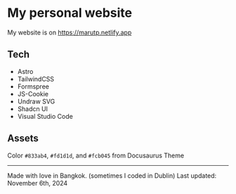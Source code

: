 # My personal website

My website is on https://marutp.netlify.app

## Tech

- Astro
- TailwindCSS
- Formspree
- JS-Cookie
- Undraw SVG
- Shadcn UI
- Visual Studio Code

## Assets

Color `#833ab4`, `#fd1d1d`, and `#fcb045` from Docusaurus Theme

---

Made with love in Bangkok. (sometimes I coded in Dublin)
Last updated: November 6th, 2024
